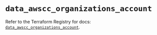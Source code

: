 # `data_awscc_organizations_account`

Refer to the Terraform Registry for docs: [`data_awscc_organizations_account`](https://registry.terraform.io/providers/hashicorp/awscc/0.70.0/docs/data-sources/organizations_account).
